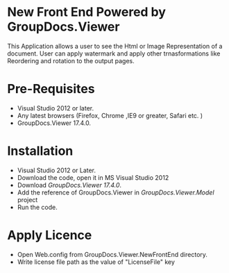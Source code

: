 # New Front End Powered by GroupDocs.Viewer

This Application allows a user to see the Html or Image Representation of a document. User can apply watermark and apply other trnasformations like Reordering and rotation to the output pages.

# Pre-Requisites

* Visual Studio 2012 or later.
* Any latest browsers (Firefox, Chrome ,IE9 or greater, Safari etc. )
* GroupDocs.Viewer 17.4.0.


# Installation

* Visual Studio 2012 or Later.
* Download the code, open it in MS Visual Studio 2012 
* Download *GroupDocs.Viewer 17.4.0*.
* Add the reference of GroupDocs.Viewer in *GroupDocs.Viewer.Model* project
* Run the code.

# Apply Licence

* Open Web.config from GroupDocs.Viewer.NewFrontEnd directory.
* Write license file path as the value of "LicenseFile" key

